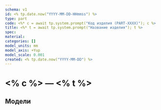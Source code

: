 ```yaml
---
schema: v1
id: <% tp.date.now("YYYY-MM-DD-HHmmss") %>
type: part
code: <%* c = await tp.system.prompt("Код изделия (PART-XXXX)"); c %>
title: <%* t = await tp.system.prompt("Название изделия"); t %>
spec: 
material:
categories: []
model_units: mm
model_axis: +Yup
model_scale: 0.001
created: <% tp.date.now("YYYY-MM-DD") %>
---
```

# <% c %> — <% t %>

## Модели
